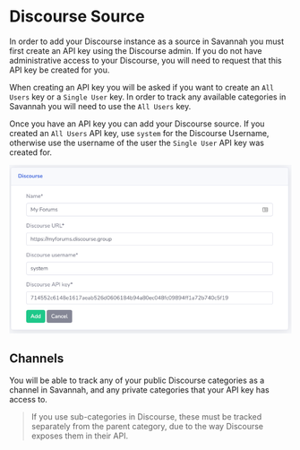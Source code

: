 # Discourse Source

In order to add your Discourse instance as a source in Savannah you must first create an API key using the Discourse admin. If you do not have administrative access to your Discourse, you will need to request that this API key be created for you.

When creating an API key you will be asked if you want to create an `All Users` key or a `Single User` key. In order to track any available categories in Savannah you will need to use the `All Users` key.

Once you have an API key you can add your Discourse source. If you created an `All Users` API key, use `system` for the Discourse Username, otherwise use the username of the user the `Single User` API key was created for.

![Add Discourse Source](/images/sources/AddDiscourse.png)

## Channels

You will be able to track any of your public Discourse categories as a channel in Savannah, and any private categories that your API key has access to.

> If you use sub-categories in Discourse, these must be tracked separately from the parent category, due to the way Discourse exposes them in their API.